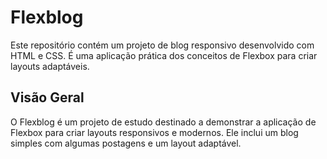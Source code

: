 # Flexblog

Este repositório contém um projeto de blog responsivo desenvolvido com HTML e CSS. É uma aplicação prática dos conceitos de Flexbox para criar layouts adaptáveis.

## Visão Geral
O Flexblog é um projeto de estudo destinado a demonstrar a aplicação de Flexbox para criar layouts responsivos e modernos. Ele inclui um blog simples com algumas postagens e um layout adaptável.
